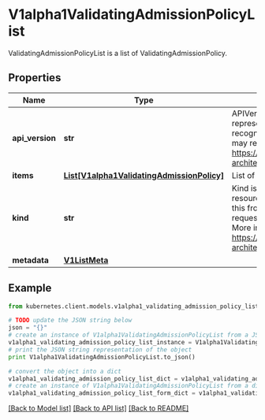 # V1alpha1ValidatingAdmissionPolicyList

ValidatingAdmissionPolicyList is a list of ValidatingAdmissionPolicy.

## Properties
Name | Type | Description | Notes
------------ | ------------- | ------------- | -------------
**api_version** | **str** | APIVersion defines the versioned schema of this representation of an object. Servers should convert recognized schemas to the latest internal value, and may reject unrecognized values. More info: https://git.k8s.io/community/contributors/devel/sig-architecture/api-conventions.md#resources | [optional] 
**items** | [**List[V1alpha1ValidatingAdmissionPolicy]**](V1alpha1ValidatingAdmissionPolicy.md) | List of ValidatingAdmissionPolicy. | [optional] 
**kind** | **str** | Kind is a string value representing the REST resource this object represents. Servers may infer this from the endpoint the kubernetes.client submits requests to. Cannot be updated. In CamelCase. More info: https://git.k8s.io/community/contributors/devel/sig-architecture/api-conventions.md#types-kinds | [optional] 
**metadata** | [**V1ListMeta**](V1ListMeta.md) |  | [optional] 

## Example

```python
from kubernetes.client.models.v1alpha1_validating_admission_policy_list import V1alpha1ValidatingAdmissionPolicyList

# TODO update the JSON string below
json = "{}"
# create an instance of V1alpha1ValidatingAdmissionPolicyList from a JSON string
v1alpha1_validating_admission_policy_list_instance = V1alpha1ValidatingAdmissionPolicyList.from_json(json)
# print the JSON string representation of the object
print V1alpha1ValidatingAdmissionPolicyList.to_json()

# convert the object into a dict
v1alpha1_validating_admission_policy_list_dict = v1alpha1_validating_admission_policy_list_instance.to_dict()
# create an instance of V1alpha1ValidatingAdmissionPolicyList from a dict
v1alpha1_validating_admission_policy_list_form_dict = v1alpha1_validating_admission_policy_list.from_dict(v1alpha1_validating_admission_policy_list_dict)
```
[[Back to Model list]](../README.md#documentation-for-models) [[Back to API list]](../README.md#documentation-for-api-endpoints) [[Back to README]](../README.md)


